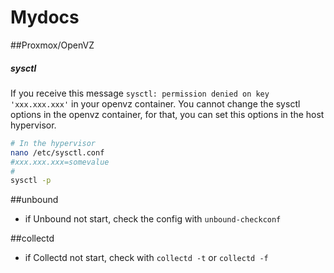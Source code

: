 Mydocs
====================

##Proxmox/OpenVZ

##### sysctl

If you receive this message `sysctl: permission denied on key 'xxx.xxx.xxx'` in your openvz container. You cannot change the sysctl options in the openvz container, for that, you can set this options in the host hypervisor. 

```bash
# In the hypervisor
nano /etc/sysctl.conf
#xxx.xxx.xxx=somevalue
#
sysctl -p
```

##unbound

  * if Unbound not start, check the config with `unbound-checkconf`

##collectd

  * if Collectd not start, check with `collectd -t` or `collectd -f`
